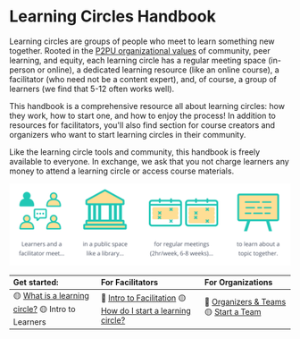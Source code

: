 # Learning Circles Handbook

Learning circles are groups of people who meet to learn something new together. Rooted in the [P2PU organizational values](https://www.p2pu.org/en/about/) of community, peer learning, and equity, each learning circle has a regular meeting space \(in-person or online\), a dedicated learning resource \(like an online course\), a facilitator \(who need not be a content expert\), and, of course, a group of learners \(we find that 5-12 often works well\).

This handbook is a comprehensive resource all about learning circles: how they work, how to start one, and how to enjoy the process! In addition to resources for facilitators, you'll also find section for course creators and organizers who want to start learning circles in their community.

Like the learning circle tools and community, this handbook is freely available to everyone. In exchange, we ask that you not charge learners any money to attend a learning circle or access course materials.

![](.gitbook/assets/lc-formula.png)

| Get started: | For Facilitators | For Organizations |
| :--- | :--- | :--- |
| 🟡 [What is a learning circle?]() 🟡 Intro to Learners | 📍 [Intro to Facilitation](facilitation/basic-facilitation-strategies/) 🟡 [How do I start a learning circle?](facilitation/basic-facilitation-strategies/) | 📍 [Organizers & Teams](facilitation/organizers/) 🟡 [Start a Team](facilitation/organizers/start-a-team.md) |



